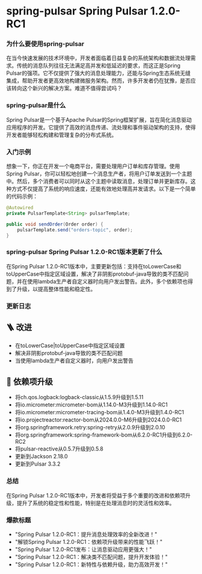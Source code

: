 # spring-pulsar Spring Pulsar 1.2.0-RC1
### 为什么要使用spring-pulsar

在当今快速发展的技术环境中，开发者面临着日益复杂的系统架构和数据流处理需求。传统的消息队列往往无法满足高并发和低延迟的要求，而这正是Spring Pulsar的强项。它不仅提供了强大的消息处理能力，还能与Spring生态系统无缝集成，帮助开发者更高效地构建微服务架构。然而，许多开发者仍在犹豫，是否应该转向这个新兴的解决方案。难道不值得尝试吗？

### spring-pulsar是什么

Spring Pulsar是一个基于Apache Pulsar的Spring框架扩展，旨在简化消息驱动应用程序的开发。它提供了高效的消息传递、流处理和事件驱动架构的支持，使得开发者能够轻松构建和管理复杂的分布式系统。

### 入门示例

想象一下，你正在开发一个电商平台，需要处理用户订单和库存管理。使用Spring Pulsar，你可以轻松地创建一个消息生产者，将用户订单发送到一个主题中。然后，多个消费者可以同时从这个主题中读取消息，处理订单并更新库存。这种方式不仅提高了系统的响应速度，还能有效地处理高并发请求。以下是一个简单的代码示例：

```java
@Autowired
private PulsarTemplate<String> pulsarTemplate;

public void sendOrder(Order order) {
    pulsarTemplate.send("orders-topic", order);
}
```

### spring-pulsar Spring Pulsar 1.2.0-RC1版本更新了什么

在Spring Pulsar 1.2.0-RC1版本中，主要更新包括：支持在toLowerCase和toUpperCase中指定区域设置，解决了非阴影protobuf-java导致的类不匹配问题，并在使用lambda生产者自定义器时向用户发出警告。此外，多个依赖项也得到了升级，以提高整体性能和稳定性。

### 更新日志

## 🪜 改进
- 在toLowerCase|toUpperCase中指定区域设置
- 解决非阴影protobuf-java导致的类不匹配问题
- 当使用lambda生产者自定义器时，向用户发出警告

## 🔨 依赖项升级
- 将ch.qos.logback:logback-classic从1.5.9升级到1.5.11
- 将io.micrometer:micrometer-bom从1.14.0-M3升级到1.14.0-RC1
- 将io.micrometer:micrometer-tracing-bom从1.4.0-M3升级到1.4.0-RC1
- 将io.projectreactor:reactor-bom从2024.0.0-M6升级到2024.0.0-RC1
- 将org.springframework.retry:spring-retry从2.0.9升级到2.0.10
- 将org.springframework:spring-framework-bom从6.2.0-RC1升级到6.2.0-RC2
- 将pulsar-reactive从0.5.7升级到0.5.8
- 更新到Jackson 2.18.0
- 更新到Pulsar 3.3.2

### 总结

在Spring Pulsar 1.2.0-RC1版本中，开发者将受益于多个重要的改进和依赖项升级，提升了系统的稳定性和性能，特别是在处理消息时的灵活性和效率。

### 爆款标题

- "Spring Pulsar 1.2.0-RC1：提升消息处理效率的全新改进！"
- "解锁Spring Pulsar 1.2.0-RC1：依赖项升级带来的性能飞跃！"
- "Spring Pulsar 1.2.0-RC1发布：让消息驱动应用更强大！"
- "Spring Pulsar 1.2.0-RC1：解决类不匹配问题，提升开发体验！"
- "Spring Pulsar 1.2.0-RC1：新特性与依赖升级，助力高效开发！"